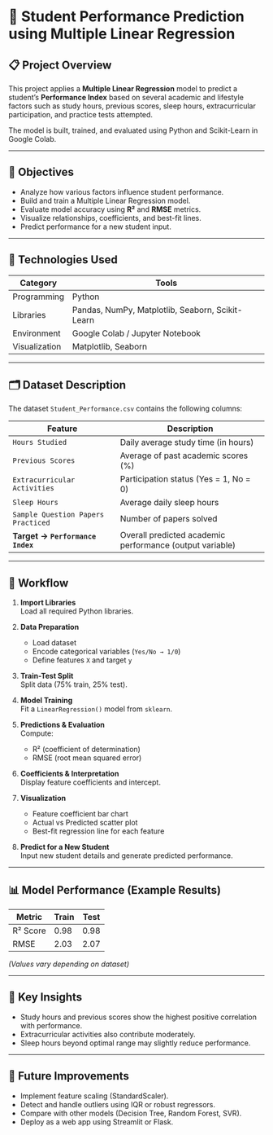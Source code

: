 # 🧠 Student Performance Prediction using Multiple Linear Regression

## 📋 Project Overview
This project applies a **Multiple Linear Regression** model to predict a student’s **Performance Index** based on several academic and lifestyle factors such as study hours, previous scores, sleep hours, extracurricular participation, and practice tests attempted.

The model is built, trained, and evaluated using Python and Scikit-Learn in Google Colab.

---

## 🚀 Objectives
- Analyze how various factors influence student performance.
- Build and train a Multiple Linear Regression model.
- Evaluate model accuracy using **R²** and **RMSE** metrics.
- Visualize relationships, coefficients, and best-fit lines.
- Predict performance for a new student input.

---

## 🧰 Technologies Used
| Category | Tools |
|-----------|--------|
| Programming | Python |
| Libraries | Pandas, NumPy, Matplotlib, Seaborn, Scikit-Learn |
| Environment | Google Colab / Jupyter Notebook |
| Visualization | Matplotlib, Seaborn |

---

## 🗂️ Dataset Description
The dataset `Student_Performance.csv` contains the following columns:

| Feature | Description |
|----------|-------------|
| `Hours Studied` | Daily average study time (in hours) |
| `Previous Scores` | Average of past academic scores (%) |
| `Extracurricular Activities` | Participation status (Yes = 1, No = 0) |
| `Sleep Hours` | Average daily sleep hours |
| `Sample Question Papers Practiced` | Number of papers solved |
| **Target → `Performance Index`** | Overall predicted academic performance (output variable) |

---

## 🧮 Workflow
1. **Import Libraries**  
   Load all required Python libraries.

2. **Data Preparation**  
   - Load dataset  
   - Encode categorical variables (`Yes/No → 1/0`)  
   - Define features `X` and target `y`

3. **Train-Test Split**  
   Split data (75% train, 25% test).

4. **Model Training**  
   Fit a `LinearRegression()` model from `sklearn`.

5. **Predictions & Evaluation**  
   Compute:
   - R² (coefficient of determination)  
   - RMSE (root mean squared error)

6. **Coefficients & Interpretation**  
   Display feature coefficients and intercept.

7. **Visualization**  
   - Feature coefficient bar chart  
   - Actual vs Predicted scatter plot  
   - Best-fit regression line for each feature

8. **Predict for a New Student**  
   Input new student details and generate predicted performance.

---

## 📊 Model Performance (Example Results)
| Metric | Train | Test |
|--------|--------|------|
| R² Score | 0.98 | 0.98 |
| RMSE | 2.03 | 2.07 |

*(Values vary depending on dataset)*

---

## 🧩 Key Insights
- Study hours and previous scores show the highest positive correlation with performance.
- Extracurricular activities also contribute moderately.
- Sleep hours beyond optimal range may slightly reduce performance.

---

## 🧠 Future Improvements
- Implement feature scaling (StandardScaler).
- Detect and handle outliers using IQR or robust regressors.
- Compare with other models (Decision Tree, Random Forest, SVR).
- Deploy as a web app using Streamlit or Flask.
